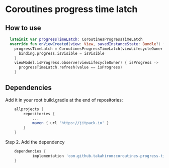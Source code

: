 # Coroutines progress time latch

## How to use

```kotlin
  lateinit var progressTimeLatch: CoroutinesProgressTimeLatch
  override fun onViewCreated(view: View, savedInstanceState: Bundle?) {
    progressTimeLatch = CoroutinesProgressTimeLatch(viewLifecycleOwner.lifecycleScope) { isVisible ->
      binding.progress.isVisible = isVisible
    }
    viewModel.isProgress.observe(viewLifecycleOwner) { isProgress ->
      progressTimeLatch.refresh(value == isProgress)
    }
```


## Dependencies
Add it in your root build.gradle at the end of repositories:

```groovy
	allprojects {
		repositories {
			...
			maven { url 'https://jitpack.io' }
		}
	}
```


Step 2. Add the dependency

```groovy
	dependencies {
	        implementation 'com.github.takahirom:coroutines-progress-time-latch:Tag'
	}
```
